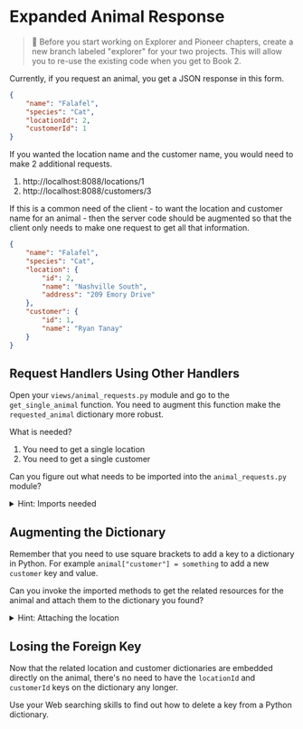 # Expanded Animal Response

> 🧨 Before you start working on Explorer and Pioneer chapters, create a new branch labeled "explorer" for your two projects. This will allow you to re-use the existing code when you get to Book 2.

Currently, if you request an animal, you get a JSON response in this form.

```json
{
    "name": "Falafel",
    "species": "Cat",
    "locationId": 2,
    "customerId": 1
}
```

If you wanted the location name and the customer name, you would need to make 2 additional requests.

1. http://localhost:8088/locations/1
1. http://localhost:8088/customers/3

If this is a common need of the client - to want the location and customer name for an animal - then the server code should be augmented so that the client only needs to make one request to get all that information.

```json
{
    "name": "Falafel",
    "species": "Cat",
    "location": {
        "id": 2,
        "name": "Nashville South",
        "address": "209 Emory Drive"
    },
    "customer": {
        "id": 1,
        "name": "Ryan Tanay"
    }
}
```

## Request Handlers Using Other Handlers

Open your `views/animal_requests.py` module and go to the `get_single_animal` function. You need to augment this function make the `requested_animal` dictionary more robust.

What is needed?

1. You need to get a single location
1. You need to get a single customer

Can you figure out what needs to be imported into the `animal_requests.py` module?

<details>
    <summary>Hint: Imports needed</summary>

Having the dot at the beginning is important because the other modules are in the same directory, and that's how you tell Python where to look for the module.

```py
from .location_requests import get_single_location
from .customer_requests import get_single_customer
```
</details>

## Augmenting the Dictionary

Remember that you need to use square brackets to add a key to a dictionary in Python. For example `animal["customer"] = something` to add a new `customer` key and value.

Can you invoke the imported methods to get the related resources for the animal and attach them to the dictionary you found?

<details>
    <summary>Hint: Attaching the location</summary>

```py
matching_location = get_single_location(requested_animal["locationId"])
requested_animal["location"] = matching_location
```
</details>

## Losing the Foreign Key

Now that the related location and customer dictionaries are embedded directly on the animal, there's no need to have the `locationId` and `customerId` keys on the dictionary any longer.

Use your Web searching skills to find out how to delete a key from a Python dictionary.
